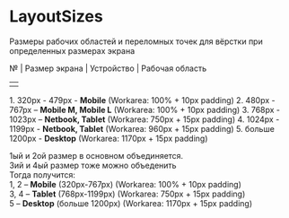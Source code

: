 # LayoutSizes
Размеры рабочих областей и переломных точек для вёрстки при определенных размерах экрана

№ | Размер экрана | Устройство | Рабочая область
<table>
 <tr>
  <td></td>
  </tr>
 </table>
1. 320px - 479px - <b>Mobile</b> (Workarea: 100% + 10px padding)
2. 480px - 767px – <b>Mobile M, Mobile L</b> (Workarea: 100% + 10px padding)
3. 768px - 1023px – <b>Netbook, Tablet</b> (Workarea: 750px + 15px padding)
4. 1024px - 1199px - <b>Netbook, Tablet</b> (Workarea: 960px + 15px padding)
5. больше 1200px - <b>Desktop</b> (Workarea: 1170px + 15px padding)
 
 
 1ый и 2ой размер в основном объединяется.<br>
 3ий и 4ый размер тоже можно объеденить<br>
 Тогда получится:<br>
 1, 2 – <b>Mobile</b> (320px-767px) (Workarea: 100% + 10px padding) <br>
 3, 4 – <b>Tablet</b> (768px-1199px) (Workarea: 750px + 15px padding) <br>
 5 – <b>Desktop</b> (больше 1200px) (Workarea: 1170px + 15px padding) <br>
 
 
